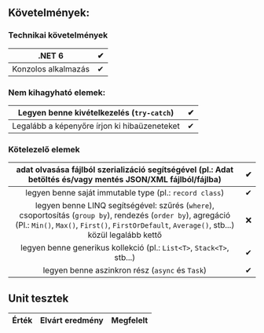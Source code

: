 ## Követelmények:

### Technikai követelmények
| .NET 6 | ✔
|:------:|:-:|
| Konzolos alkalmazás | ✔

### Nem kihagyható elemek:
| Legyen benne kivételkezelés (`try-catch`) | ✔
|-------------------------------------------|---|
| Legalább a képenyőre írjon ki hibaüzeneteket | ✔

### Kötelezelő elemek
| adat olvasása fájlból szerializáció segítségével (pl.: Adat betöltés és/vagy mentés JSON/XML fájlból/fájlba) | ✔
|:------------------------------------------------------------------------------------------------------------:|:-:|
| legyen benne saját immutable type (pl.: `record class`) | ✔
| legyen benne LINQ segítségével: szűrés (`where`), csoportosítás (`group by`), rendezés (`order by`), agregáció (Pl.: `Min()`, `Max()`, `First()`, `FirstOrDefault`, `Average()`, stb...) közül legalább kettő | ❌
| legyen benne generikus kollekció (pl.: `List<T>`, `Stack<T>`, stb...) | ✔
| legyen benne aszinkron rész (`async` és `Task`) | ✔ | ✔

## Unit tesztek
| Érték | Elvárt eredmény | Megfelelt
|:-----:|:---------------:|:-------:|


